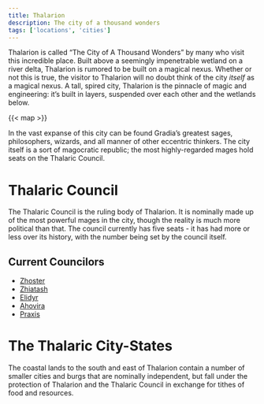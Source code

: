 ```yaml
---
title: Thalarion
description: The city of a thousand wonders
tags: ['locations', 'cities']
---
```


Thalarion is called “The City of A Thousand Wonders” by many who visit this
incredible place. Built above a seemingly impenetrable wetland on a river delta,
Thalarion is rumored to be built on a magical nexus. Whether or not this is
true, the visitor to Thalarion will no doubt think of the city _itself_ as a
magical nexus. A tall, spired city, Thalarion is the pinnacle of magic and
engineering: it’s built in layers, suspended over each other and the wetlands
below.

{{< map >}}

In the vast expanse of this city can be found Gradia’s greatest sages,
philosophers, wizards, and all manner of other eccentric thinkers. The city
itself is a sort of magocratic republic; the most highly-regarded mages hold
seats on the Thalaric Council.

# Thalaric Council

The Thalaric Council is the ruling body of Thalarion. It is nominally made up of
the most powerful mages in the city, though the reality is much more political
than that. The council currently has five seats - it has had more or less over
its history, with the number being set by the council itself.

## Current Councilors

- [Zhoster](/pages/Zhoster)
- [Zhiatash](/pages/Zhiatash)
- [Elidyr](/pages/Elidyr)
- [Ahovira](/pages/Ahovira)
- [Praxis](/pages/Praxis)

# The Thalaric City-States

The coastal lands to the south and east of Thalarion contain a number of smaller
cities and burgs that are nominally independent, but fall under the protection
of Thalarion and the Thalaric Council in exchange for tithes of food and
resources.